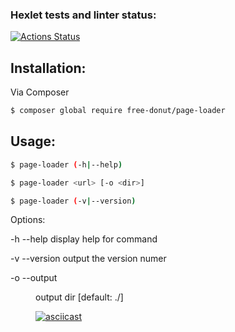 ### Hexlet tests and linter status:
[![Actions Status](https://github.com/free-donut/php-testing-project-lvl1/workflows/hexlet-check/badge.svg)](https://github.com/free-donut/php-testing-project-lvl1/actions)

## Installation:

Via Composer
``` bash
$ composer global require free-donut/page-loader
``` 

## Usage:

``` bash
$ page-loader (-h|--help)
```
``` bash
$ page-loader <url> [-o <dir>]
```
``` bash
$ page-loader (-v|--version)
```
Options:

  -h --help                 display help for command

  -v --version              output the version numer

  -o --output <dir>         output dir [default: ./]

[![asciicast](https://asciinema.org/a/pqc1g9S1q9X3BhXSuCvhFYTcV.svg)](https://asciinema.org/a/pqc1g9S1q9X3BhXSuCvhFYTcV)